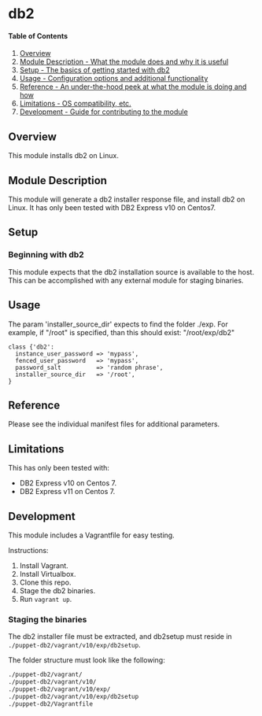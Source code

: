 # db2

#### Table of Contents

1. [Overview](#overview)
2. [Module Description - What the module does and why it is useful](#module-description)
3. [Setup - The basics of getting started with db2](#setup)
4. [Usage - Configuration options and additional functionality](#usage)
5. [Reference - An under-the-hood peek at what the module is doing and how](#reference)
5. [Limitations - OS compatibility, etc.](#limitations)
6. [Development - Guide for contributing to the module](#development)

## Overview

This module installs db2 on Linux.

## Module Description

This module will generate a db2 installer response file, and install db2 on Linux.
It has only been tested with DB2 Express v10 on Centos7.

## Setup

### Beginning with db2

This module expects that the db2 installation source is available to the host. This can be accomplished with any external module for staging binaries.

## Usage

The param 'installer_source_dir' expects to find the folder ./exp.
For example, if "/root" is specified, than this should exist: "/root/exp/db2"

```puppet
class {'db2':
  instance_user_password => 'mypass',
  fenced_user_password   => 'mypass',
  password_salt          => 'random phrase',
  installer_source_dir   => '/root',
}
```

## Reference

Please see the individual manifest files for additional parameters.

## Limitations

This has only been tested with:

+ DB2 Express v10 on Centos 7.
+ DB2 Express v11 on Centos 7.

## Development

This module includes a Vagrantfile for easy testing.
 
Instructions:
 1. Install Vagrant.
 1. Install Virtualbox.
 1. Clone this repo.
 1. Stage the db2 binaries.
 1. Run `vagrant up`.

### Staging the binaries
The db2 installer file must be extracted, and db2setup must reside in `./puppet-db2/vagrant/v10/exp/db2setup`.

The folder structure must look like the following:
```bash
./puppet-db2/vagrant/
./puppet-db2/vagrant/v10/
./puppet-db2/vagrant/v10/exp/
./puppet-db2/vagrant/v10/exp/db2setup
./puppet-db2/Vagrantfile
```
